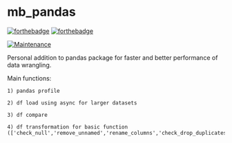 # mb_pandas

[![forthebadge](https://forthebadge.com/images/badges/made-with-python.svg)](https://www.python.org/)
[![forthebadge](https://forthebadge.com/images/badges/built-by-neckbeards.svg)](https://github.com/bigmb)

[![Maintenance](https://img.shields.io/badge/Maintained%3F-yes-green.svg)](https://github.com/bigmb/mb_pandas/graphs/commit-activity)

Personal addition to pandas package for faster and better performance of data wrangling. 

Main functions:

    1) pandas profile

    2) df load using async for larger datasets

    3) df compare
    
    4) df transformation for basic function (['check_null','remove_unnamed','rename_columns','check_drop_duplicates','get_dftype'])
